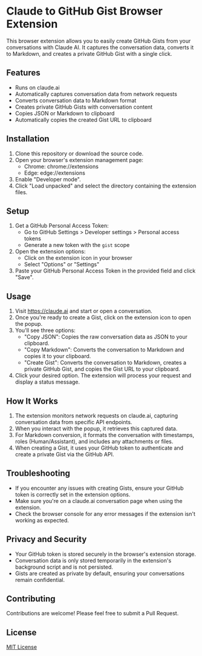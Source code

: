 # Claude to GitHub Gist Browser Extension

This browser extension allows you to easily create GitHub Gists from your conversations with Claude AI. It captures the conversation data, converts it to Markdown, and creates a private GitHub Gist with a single click.

## Features

- Runs on claude.ai
- Automatically captures conversation data from network requests
- Converts conversation data to Markdown format
- Creates private GitHub Gists with conversation content
- Copies JSON or Markdown to clipboard
- Automatically copies the created Gist URL to clipboard

## Installation

1. Clone this repository or download the source code.
2. Open your browser's extension management page:
   - Chrome: chrome://extensions
   - Edge: edge://extensions
3. Enable "Developer mode".
4. Click "Load unpacked" and select the directory containing the extension files.

## Setup

1. Get a GitHub Personal Access Token:
   - Go to GitHub Settings > Developer settings > Personal access tokens
   - Generate a new token with the `gist` scope
2. Open the extension options:
   - Click on the extension icon in your browser
   - Select "Options" or "Settings"
3. Paste your GitHub Personal Access Token in the provided field and click "Save".

## Usage

1. Visit https://claude.ai and start or open a conversation.
2. Once you're ready to create a Gist, click on the extension icon to open the popup.
3. You'll see three options:
   - "Copy JSON": Copies the raw conversation data as JSON to your clipboard.
   - "Copy Markdown": Converts the conversation to Markdown and copies it to your clipboard.
   - "Create Gist": Converts the conversation to Markdown, creates a private GitHub Gist, and copies the Gist URL to your clipboard.
4. Click your desired option. The extension will process your request and display a status message.

## How It Works

1. The extension monitors network requests on claude.ai, capturing conversation data from specific API endpoints.
2. When you interact with the popup, it retrieves this captured data.
3. For Markdown conversion, it formats the conversation with timestamps, roles (Human/Assistant), and includes any attachments or files.
4. When creating a Gist, it uses your GitHub token to authenticate and create a private Gist via the GitHub API.

## Troubleshooting

- If you encounter any issues with creating Gists, ensure your GitHub token is correctly set in the extension options.
- Make sure you're on a claude.ai conversation page when using the extension.
- Check the browser console for any error messages if the extension isn't working as expected.

## Privacy and Security

- Your GitHub token is stored securely in the browser's extension storage.
- Conversation data is only stored temporarily in the extension's background script and is not persisted.
- Gists are created as private by default, ensuring your conversations remain confidential.

## Contributing

Contributions are welcome! Please feel free to submit a Pull Request.

## License

[MIT License](LICENSE)
